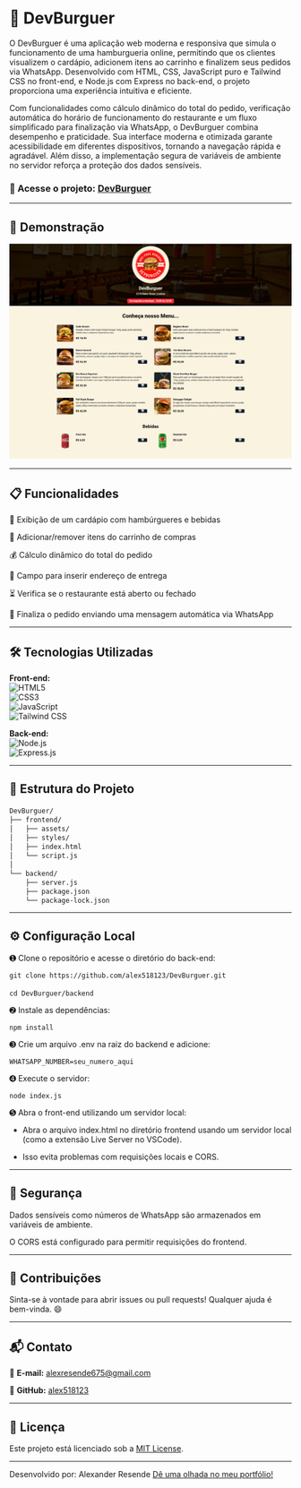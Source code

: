 # 🍔 DevBurguer

O DevBurguer é uma aplicação web moderna e responsiva que simula o funcionamento de uma hamburgueria online, permitindo que os clientes visualizem o cardápio, adicionem itens ao carrinho e finalizem seus pedidos via WhatsApp. Desenvolvido com HTML, CSS, JavaScript puro e Tailwind CSS no front-end, e Node.js com Express no back-end, o projeto proporciona uma experiência intuitiva e eficiente.

Com funcionalidades como cálculo dinâmico do total do pedido, verificação automática do horário de funcionamento do restaurante e um fluxo simplificado para finalização via WhatsApp, o DevBurguer combina desempenho e praticidade. Sua interface moderna e otimizada garante acessibilidade em diferentes dispositivos, tornando a navegação rápida e agradável. Além disso, a implementação segura de variáveis de ambiente no servidor reforça a proteção dos dados sensíveis.

### 🔗 Acesse o projeto: [DevBurguer](https://devburguer.onrender.com/)

---

## 📸 Demonstração

![Preview do projeto](.github/preview.png)

---

## 📋 Funcionalidades

📜 Exibição de um cardápio com hambúrgueres e bebidas

🛒 Adicionar/remover itens do carrinho de compras

💰 Cálculo dinâmico do total do pedido

📍 Campo para inserir endereço de entrega

⏳ Verifica se o restaurante está aberto ou fechado

📲 Finaliza o pedido enviando uma mensagem automática via WhatsApp

---

## 🛠️ Tecnologias Utilizadas  

**Front-end:**  
![HTML5](https://img.shields.io/badge/HTML5-E34F26?style=for-the-badge&logo=html5&logoColor=white)  
![CSS3](https://img.shields.io/badge/CSS3-1572B6?style=for-the-badge&logo=css3&logoColor=white)  
![JavaScript](https://img.shields.io/badge/JavaScript-F7DF1E?style=for-the-badge&logo=javascript&logoColor=black)  
![Tailwind CSS](https://img.shields.io/badge/Tailwind%20CSS-38B2AC?style=for-the-badge&logo=tailwind-css&logoColor=white)  

**Back-end:**  
![Node.js](https://img.shields.io/badge/Node.js-339933?style=for-the-badge&logo=nodedotjs&logoColor=white)  
![Express.js](https://img.shields.io/badge/Express.js-000000?style=for-the-badge&logo=express&logoColor=white)  


---

## 📁 Estrutura do Projeto
```
DevBurguer/
├── frontend/
│   ├── assets/
│   ├── styles/
│   ├── index.html
│   └── script.js
│
└── backend/
    ├── server.js
    ├── package.json
    └── package-lock.json
```
---

## ⚙️ Configuração Local

➊ Clone o repositório e acesse o diretório do back-end:
```
git clone https://github.com/alex518123/DevBurguer.git

cd DevBurguer/backend
```

➋ Instale as dependências:
```
npm install
```

➌  Crie um arquivo .env na raiz do backend e adicione:
```
WHATSAPP_NUMBER=seu_numero_aqui
```

➍ Execute o servidor:
```
node index.js
```

➎  Abra o front-end utilizando um servidor local:

- Abra o arquivo index.html no diretório frontend usando um servidor local (como a extensão Live Server no VSCode).

- Isso evita problemas com requisições locais e CORS.

---

## 🔐 Segurança

Dados sensíveis como números de WhatsApp são armazenados em variáveis de ambiente.

O CORS está configurado para permitir requisições do frontend.

---

## 🤝 Contribuições

Sinta-se à vontade para abrir issues ou pull requests! Qualquer ajuda é bem-vinda. 😄

---

## 📬 Contato

📧 **E-mail:** alexresende675@gmail.com

🐙 **GitHub:** [alex518123](https://github.com/alex518123)

---

## 📄 Licença

Este projeto está licenciado sob a [MIT License](https://opensource.org/licenses/MIT).

---

Desenvolvido por: Alexander Resende [Dê uma olhada no meu portfólio!]()
